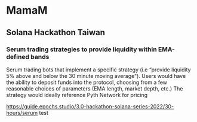 # MamaM
## Solana Hackathon Taiwan

### Serum trading strategies to provide liquidity within EMA-defined bands

Serum trading bots that implement a specific strategy (i.e “provide liquidity 5% above and below the 30 minute moving average"). Users would have the ability to deposit funds into the protocol, choosing from a few reasonable choices of parameters (EMA length, market depth, etc.) The strategy would ideally reference Pyth Network for pricing

https://guide.epochs.studio/3.0-hackathon-solana-series-2022/30-hours/serum
test
